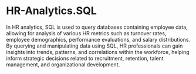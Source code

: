 # HR-Analytics.SQL

In HR analytics, SQL is used to query databases containing employee data, allowing for analysis of various HR metrics such as turnover rates, employee demographics, performance evaluations, and salary distributions. By querying and manipulating data using SQL, HR professionals can gain insights into trends, patterns, and correlations within the workforce, helping inform strategic decisions related to recruitment, retention, talent management, and organizational development.
